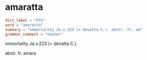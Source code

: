 # amaratta

``` toml
dict_label = "PTS"
word = "amaratta"
summary = "immortality Ja.v.223 (= devatta C.). abstr. fr. am"
grammar_comment = "neuter"
```

immortality Ja.v.223 (= devatta C.).

abstr. fr. amara

